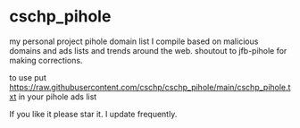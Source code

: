 # cschp_pihole
my personal project 
pihole domain list
I compile based on malicious domains and ads lists and trends around the web.
shoutout to jfb-pihole for making corrections.

to use put https://raw.githubusercontent.com/cschp/cschp_pihole/main/cschp_pihole.txt in your pihole ads list 

If you like it please star it.
I update frequently.
